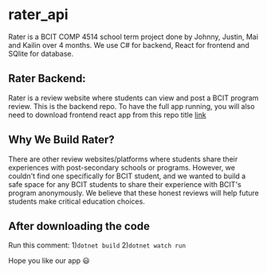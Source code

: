 # rater_api #
Rater is a BCIT COMP 4514 school term project done by Johnny, Justin, Mai and Kailin over 4 months. 
We use C# for backend, React for frontend and SQlite for database. 
## Rater Backend: ##
Rater is a review website where students can view and post a BCIT program review.
This is the backend repo. To have the full app running, you will also need to download frontend react app from this repo title [link](https://github.com/whitebread778/raterFrontend)


## Why We Build Rater? ##
There are other review websites/platforms where students share their experiences with post-secondary schools or programs. However, we couldn't find one specifically for BCIT student, and we wanted to build a safe space for any BCIT students to share their experience with BCIT's program anonymously. We believe that these honest reviews will help future students make critical education choices.


## After downloading the code ##
Run this comment: 1)`dotnet build` 2)`dotnet watch run`

Hope you like our app 😃
